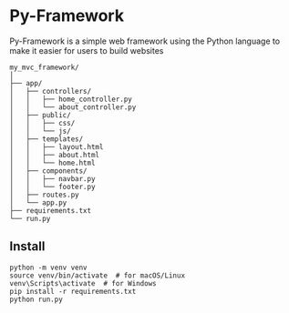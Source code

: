 # Py-Framework

Py-Framework is a simple web framework using the Python language to make it easier for users to build websites

```
my_mvc_framework/
│
├── app/
│   ├── controllers/
│   │   ├── home_controller.py
│   │   └── about_controller.py
│   ├── public/
│   │   ├── css/
│   │   └── js/
│   ├── templates/
│   │   ├── layout.html
│   │   ├── about.html
│   │   └── home.html
│   ├── components/
│   │   ├── navbar.py
│   │   └── footer.py
│   ├── routes.py
│   └── app.py
├── requirements.txt
└── run.py
```

## Install
```
python -m venv venv
source venv/bin/activate  # for macOS/Linux
venv\Scripts\activate  # for Windows
pip install -r requirements.txt
python run.py
```